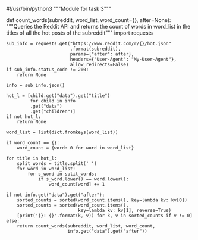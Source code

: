 #!/usr/bin/python3
"""Module for task 3"""


def count_words(subreddit, word_list, word_count={}, after=None):
    """Queries the Reddit API and returns the count of words in
    word_list in the titles of all the hot posts
    of the subreddit"""
    import requests

    sub_info = requests.get("https://www.reddit.com/r/{}/hot.json"
                            .format(subreddit),
                            params={"after": after},
                            headers={"User-Agent": "My-User-Agent"},
                            allow_redirects=False)
    if sub_info.status_code != 200:
        return None

    info = sub_info.json()

    hot_l = [child.get("data").get("title")
             for child in info
             .get("data")
             .get("children")]
    if not hot_l:
        return None

    word_list = list(dict.fromkeys(word_list))

    if word_count == {}:
        word_count = {word: 0 for word in word_list}

    for title in hot_l:
        split_words = title.split(' ')
        for word in word_list:
            for s_word in split_words:
                if s_word.lower() == word.lower():
                    word_count[word] += 1

    if not info.get("data").get("after"):
        sorted_counts = sorted(word_count.items(), key=lambda kv: kv[0])
        sorted_counts = sorted(word_count.items(),
                               key=lambda kv: kv[1], reverse=True)
        [print('{}: {}'.format(k, v)) for k, v in sorted_counts if v != 0]
    else:
        return count_words(subreddit, word_list, word_count,
                           info.get("data").get("after"))
